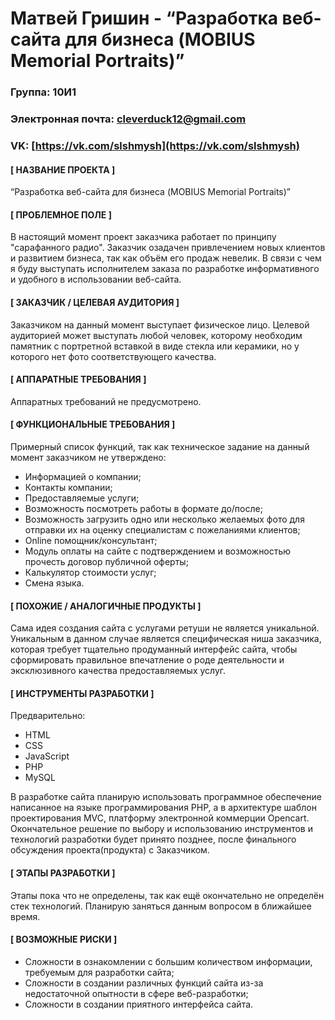 # Матвей Гришин - “Разработка веб-сайта для бизнеса (MOBIUS Memorial Portraits)” #
### Группа: 10И1 ###
### Электронная почта: [cleverduck12@gmail.com](cleverduck12@gmail.com) ###
### VK: [https://vk.com/slshmysh](https://vk.com/slshmysh) ###

#### [ НАЗВАНИЕ ПРОЕКТА ] ####

“Разработка веб-сайта для бизнеса (MOBIUS Memorial Portraits)”

#### [ ПРОБЛЕМНОЕ ПОЛЕ ] ####

В настоящий момент проект заказчика работает по принципу "сарафанного радио". Заказчик озадачен привлечением новых клиентов и развитием бизнеса, так как объём его продаж невелик. В связи с чем я буду выступать исполнителем заказа по разработке информативного и удобного в использовании веб-сайта.

#### [ ЗАКАЗЧИК / ЦЕЛЕВАЯ АУДИТОРИЯ ] ####

Заказчиком на данный момент выступает физическое лицо. Целевой аудиторией может выступать любой человек, которому необходим памятник с портретной вставкой в виде стекла или керамики, но у которого нет фото соответствующего качества.

#### [ АППАРАТНЫЕ ТРЕБОВАНИЯ ] ####

Аппаратных требований не предусмотрено.

#### [ ФУНКЦИОНАЛЬНЫЕ ТРЕБОВАНИЯ ] ####

Примерный список функций, так как техническое задание на данный момент заказчиком не утверждено:

- Информацией о компании;
- Контакты компании;
- Предоставляемые услуги;
- Возможность посмотреть работы в формате до/после;
- Возможность загрузить одно или несколько желаемых фото для отправки их на оценку специалистам с пожеланиями клиентов;
- Online помощник/консультант;
- Модуль оплаты на сайте с подтверждением и возможностью прочесть договор публичной оферты;
- Калькулятор стоимости услуг;
- Смена языка.

#### [ ПОХОЖИЕ / АНАЛОГИЧНЫЕ ПРОДУКТЫ ] ####

Сама идея создания сайта с услугами ретуши не является уникальной. Уникальным в данном случае является специфическая ниша заказчика, которая требует тщательно продуманный интерфейс сайта, чтобы сформировать правильное впечатление о роде деятельности и эксклюзивного качества предоставляемых услуг.

#### [ ИНСТРУМЕНТЫ РАЗРАБОТКИ ] ####

Предварительно:

- HTML
- CSS
- JavaScript
- PHP
- MySQL

В разработке сайта планирую использовать программное обеспечение написанное на языке программирования PHP, а в архитектуре шаблон проектирования MVC, платформу электронной коммерции Opencart.
Окончательное решение по выбору и использованию инструментов и технологий разработки будет принято позднее, после финального обсуждения проекта(продукта) с Заказчиком.

#### [ ЭТАПЫ РАЗРАБОТКИ ] ####

Этапы пока что не определены, так как ещё окончательно не определён стек технологий. Планирую заняться данным вопросом в ближайшее время.

#### [ ВОЗМОЖНЫЕ РИСКИ ] ####

- Сложности в ознакомлении с большим количеством информации, требуемым для разработки сайта;
- Сложности в создании различных функций сайта из-за недостаточной опытности в сфере веб-разработки;
- Сложности в создании приятного интерфейса сайта. 
